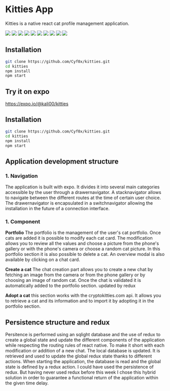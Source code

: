 # Kitties App

Kitties is a native react cat profile management application.<br />

![](./Images/screenshoot/01.png)
![](./Images/screenshoot/02.png)
![](./Images/screenshoot/03.png)
![](./Images/screenshoot/04.png)
![](./Images/screenshoot/05.png)
![](./Images/screenshoot/07.png)
![](./Images/screenshoot/08.png)
![](./Images/screenshoot/06.png)
![](./Images/screenshoot/09.png)
![](./Images/screenshoot/10.png)


## Installation


```bash
git clone https://github.com/Cyf0x/kitties.git
cd kitties
npm install
npm start
```


## Try it on expo
<a href="https://expo.io/@kali00/kitties">https://expo.io/@kali00/kitties</a>

## Installation


```bash
git clone https://github.com/Cyf0x/kitties.git
cd kitties
npm install
npm start
```

## Application development structure

<h3>1. Navigation</h3>

The application is built with expo. It divides it into several main categories accessible by the user through a drawernavigator.
A stacknavigator allows to navigate between the different routes at the time of certain user choice.
The drawernavigator is encapsulated in a switchnavigator allowing the installation in the future of a connection interface.

<h3>1. Component</h3>

**Portfolio**
The portfolio is the management of the user's cat portfolio. Once cats are added it is possible to modify each cat card. The modification allows you to review all the values and choose a picture from the phone's gallery or with the phone's camera or choose a random cat picture. In this portfolio section it is also possible to delete a cat.
An overview modal is also available by clicking on a chat card.

**Create a cat**
The chat creation part allows you to create a new chat by fetching an image from the camera or from the phone gallery or by choosing an image of random cat. Once the chat is validated it is automatically added to the portfolio section. updated by redux

**Adopt a cat**
this section works with the cryptokitties.com api.
It allows you to retrieve a cat and its information and to import it by adopting it in the portfolio section.

## Persistence structure and redux

Persitence is performed using an sqlight database and the use of redux to create a global state and update the different components of the application while respecting the routing rules of react native.
To make it short with each modification or addition of a new chat. The local database is updated. It is retrieved and used to update the global redux state thanks to different actions.
When starting the application, the database is read and the global state is defined by a redux action.
I could have used the persistence of redux. But having never used redux before this week I chose this hybrid solution in order to guarantee a functional return of the application within the given time delay. 
